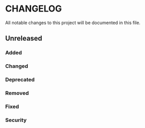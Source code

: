 # CHANGELOG

All notable changes to this project will be documented in this file.

<!--
Copy/paste this template below whenever you're doing a new release
Please respect Release version and date format: X.Y.Z - YYYY-MM-DD
ex: ## 1.5.4 - 2021-02-15

## Unreleased

### Added

### Changed

### Deprecated

### Removed

### Fixed

### Security
-->

## Unreleased

### Added

### Changed

### Deprecated

### Removed

### Fixed

### Security
